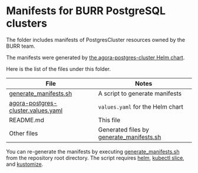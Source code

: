 # Manifests for BURR PostgreSQL clusters

The folder includes manifests of PostgresCluster resources owned by the BURR team.

The manifests were generated by [the agora-postgres-cluster Helm chart](/infrastructure/helm/agora-postgres-cluster).

Here is the list of the files under this folder.

| File | Notes |
| --- | --- |
| [generate\_manifests.sh](./generate_manifests.sh) | A script to generate manifests |
| [agora-postgres-cluster.values.yaml](./agora-postgres-cluster.values.yaml) | `values.yaml` for the Helm chart |
| README.md | This file |
| Other files | Generated files by [generate\_manifests.sh](./generate_manifests.sh) |

You can re-generate the manifests by executing [generate\_manifests.sh](./generate_manifests.sh) from the repository root directory.
The script requires [helm](https://helm.sh/docs/intro/install/), [kubectl slice](https://github.com/patrickdappollonio/kubectl-slice), and [kustomize](https://kubectl.docs.kubernetes.io/installation/kustomize/).
